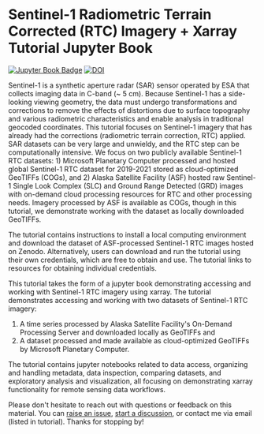 # Sentinel-1 Radiometric Terrain Corrected (RTC) Imagery + Xarray Tutorial Jupyter Book 
[![Jupyter Book Badge](https://jupyterbook.org/badge.svg)](https://e-marshall.github.io/sentinel1_rtc)
[![DOI](https://zenodo.org/badge/537588743.svg)](https://zenodo.org/doi/10.5281/zenodo.10681095)

Sentinel-1 is a synthetic aperture radar (SAR) sensor operated by ESA that collects imaging data in C-band (~ 5 cm). Because Sentinel-1 has a side-looking viewing geometry, the data must undergo transformations and corrections to remove the effects of distortions due to surface topography and various radiometric characteristics and enable analysis in traditional geocoded coordinates. This tutorial focuses on Sentinel-1 imagery that has already had the corrections (radiometric terrain correction, RTC) applied. SAR datasets can be very large and unwieldy, and the RTC step can be computationally intensive. We focus on two publicly available Sentinel-1 RTC datasets: 1) Microsoft Planetary Computer processed and hosted global Sentinel-1 RTC dataset for 2019-2021 stored as cloud-optimized GeoTIFFs (COGs), and 2) Alaska Satellite Facility (ASF) hosted raw Sentinel-1 Single Look Complex (SLC) and Ground Range Detected (GRD) images with on-demand cloud processing resources for RTC and other processing needs. Imagery processed by ASF is available as COGs, though in this tutorial, we demonstrate working with the dataset as locally downloaded GeoTIFFs.

The tutorial contains instructions to install a local computing environment and download the dataset of ASF-processed Sentinel-1 RTC images hosted on Zenodo. Alternatively, users can download and run the tutorial using their own credentials, which are free to obtain and use. The tutorial links to resources for obtaining individual credentials. 

This tutorial takes the form of a jupyter book demonstrating accessing and working with Sentinel-1 RTC imagery using xarray. The tutorial demonstrates accessing and working with two datasets of Sentinel-1 RTC imagery: 
1) A time series processed by Alaska Satellite Facility's On-Demand Processing Server and downloaded locally as GeoTIFFs and 
2) A dataset processed and made available as cloud-optimized GeoTIFFs by Microsoft Planetary Computer.

The tutorial contains jupyter notebooks related to data access, organizing and handling metadata, data inspection, comparing datasets, and exploratory analysis and visualization, all focusing on demonstrating xarray functionality for remote sensing data workflows. 

Please don't hesitate to reach out with questions or feedback on this material. You can [raise an issue](https://github.com/e-marshall/sentinel1_rtc/issues), [start a discussion](https://github.com/e-marshall/sentinel1_rtc/discussions), or contact me via email (listed in tutorial). Thanks for stopping by! 

